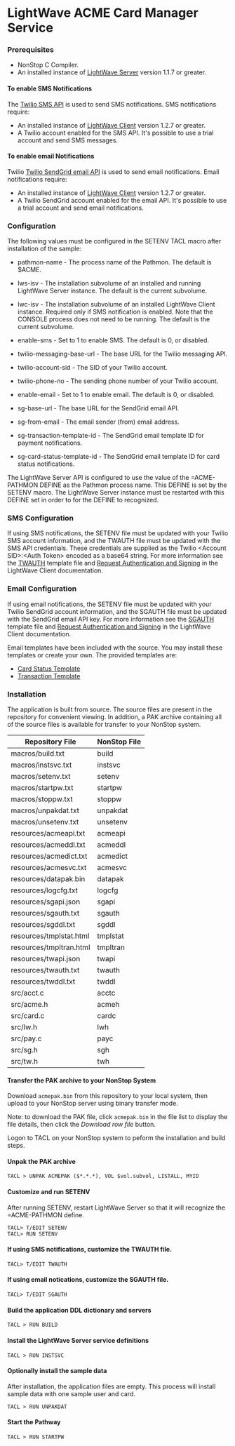 # LightWave ACME Card Manager Service

### Prerequisites

+ NonStop C Compiler.
+ An installed instance of [LightWave Server](https://docs.nuwavetech.com/lightwave-server) version 1.1.7 or greater.

#### To enable SMS Notifications
The [Twilio SMS API](https://www.twilio.com/en-us/messaging/channels/sms) is used to send SMS notifications. SMS notifications require:
+ An installed instance of [LightWave Client](https://docs.nuwavetech.com/lightwave-client) version 1.2.7 or greater.
+ A Twilio account enabled for the SMS API. It's possible to use a trial account and send SMS messages.

#### To enable email Notifications
Twilio [Twilio SendGrid email API](https://sendgrid.com/en-us/solutions/email-api) is used to send email notifications. Email notifications require:
+ An installed instance of [LightWave Client](https://docs.nuwavetech.com/lightwave-client) version 1.2.7 or greater.
+ A Twilio SendGrid account enabled for the email API. It's possible to use a trial account and send email notifications.

### Configuration
The following values must be configured in the SETENV TACL macro after installation of the sample:

+ pathmon-name - The process name of the Pathmon. The default is $ACME.
+ lws-isv - The installation subvolume of an installed and running LightWave Server instance. The default is the current subvolume.
+ lwc-isv - The installation subvolume of an installed LightWave Client instance. Required only if SMS notification is enabled. Note that the CONSOLE process does not need to be running. The default is the current subvolume.

+ enable-sms - Set to 1 to enable SMS. The default is 0, or disabled.
+ twilio-messaging-base-url - The base URL for the Twilio messaging API.
+ twilio-account-sid - The SID of your Twilio account.
+ twilio-phone-no - The sending phone number of your Twilio account.

+ enable-email - Set to 1 to enable email. The default is 0, or disabled.
+ sg-base-url - The base URL for the SendGrid email API.
+ sg-from-email - The email sender (from) email address.
+ sg-transaction-template-id - The SendGrid email template ID for payment notifications.
+ sg-card-status-template-id - The SendGrid email template ID for card status notifications.

The LightWave Server API is configured to use the value of the =ACME-PATHMON DEFINE as the Pathmon process name. This DEFINE is set by the SETENV macro. The LightWave Server instance must be restarted with this DEFINE set in order to for the DEFINE to recognized.

### SMS Configuration
If using SMS notifications, the SETENV file must be updated with your Twilio SMS account information, and the TWAUTH file must be updated with the SMS API credentials. These credentials are supplied as the Twilio \<Account SID\>:\<Auth Token\> encoded as a base64 string. For more information see the [TWAUTH](./resources/twauth.txt) template file and [Request Authentication and Signing](https://docs.nuwavetech.com/lightwave-client/1.2.7/request-authentication-and-signing#id-(1.2.7_r4)RequestAuthenticationandSigning-GenericAuthorizationHeaderwithToken) in the LightWave Client documentation.

### Email Configuration
If using email notifications, the SETENV file must be updated with your Twilio SendGrid account information, and the SGAUTH file must be updated with the SendGrid email API key. For more information see the [SGAUTH](./resources/sgauth.txt) template file and [Request Authentication and Signing](https://docs.nuwavetech.com/lightwave-client/1.2.7/request-authentication-and-signing#id-(1.2.7_r4)RequestAuthenticationandSigning-GenericAuthorizationHeaderwithToken) in the LightWave Client documentation.

Email templates have been included with the source. You may install these templates or create your own. The provided templates are:
  + [Card Status Template](./resources/tmplstat.html)
  + [Transaction Template](./resources/tmpltran.html)

### Installation

The application is built from source. The source files are present in the repository for convenient viewing.
In addition, a PAK archive containing all of the source files is available for transfer to your NonStop system.

| Repository File | NonStop File |
| -- | -- |
| macros/build.txt | build |
| macros/instsvc.txt | instsvc |
| macros/setenv.txt | setenv |
| macros/startpw.txt | startpw |
| macros/stoppw.txt | stoppw |
| macros/unpakdat.txt | unpakdat |
| macros/unsetenv.txt | unsetenv |
| resources/acmeapi.txt | acmeapi |
| resources/acmeddl.txt | acmeddl |
| resources/acmedict.txt | acmedict |
| resources/acmesvc.txt | acmesvc |
| resources/datapak.bin | datapak |
| resources/logcfg.txt | logcfg |
| resources/sgapi.json | sgapi |
| resources/sgauth.txt | sgauth |
| resources/sgddl.txt | sgddl |
| resources/tmplstat.html | tmplstat |
| resources/tmpltran.html | tmpltran |
| resources/twapi.json | twapi |
| resources/twauth.txt | twauth |
| resources/twddl.txt | twddl |
| src/acct.c | acctc |
| src/acme.h | acmeh |
| src/card.c | cardc |
| src/lw.h | lwh |
| src/pay.c | payc |
| src/sg.h | sgh |
| src/tw.h | twh |

#### Transfer the PAK archive to your NonStop System

Download `acmepak.bin` from this repository to your local system, then upload to your NonStop server using binary transfer mode.

Note: to download the PAK file, click `acmepak.bin` in the file list to display the file details, then click the *Download row file* button.

Logon to TACL on your NonStop system to peform the installation and build steps.

#### Unpak the PAK archive
```
TACL > UNPAK ACMEPAK ($*.*.*), VOL $vol.subvol, LISTALL, MYID
```
#### Customize and run SETENV
After running SETENV, restart LightWave Server so that it will recognize the =ACME-PATHMON define.
```
TACL> T/EDIT SETENV
TACL> RUN SETENV
```
#### If using SMS notifications, customize the TWAUTH file.
```
TACL> T/EDIT TWAUTH
```

#### If using email notications, customize the SGAUTH file.
```
TACL> T/EDIT SGAUTH
```

#### Build the application DDL dictionary and servers
```
TACL > RUN BUILD
```
#### Install the LightWave Server service definitions
```
TACL > RUN INSTSVC
```
#### Optionally install the sample data
After installation, the application files are empty. This process will install sample data with one sample user and card.
```
TACL > RUN UNPAKDAT
```
#### Start the Pathway
```
TACL > RUN STARTPW
```
